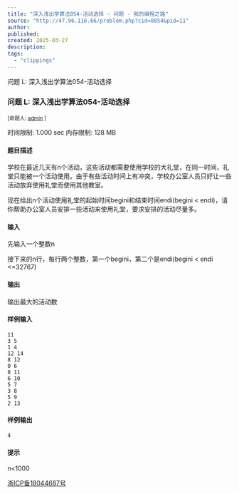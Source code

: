 ```yaml
---
title: "深入浅出学算法054-活动选择 - 问题 - 我的编程之路"
source: "http://47.96.116.66/problem.php?cid=8054&pid=11"
author:
published:
created: 2025-03-27
description:
tags:
  - "clippings"
---
```

问题 L: 深入浅出学算法054-活动选择

### 问题 L: 深入浅出学算法054-活动选择

<sub>[命题人: <span><a href="http://47.96.116.66/userinfo.php?user=admin">admin</a></span> ]</sub>

时间限制: 1.000 sec 内存限制: 128 MB  
  

#### 题目描述

学校在最近几天有n个活动，这些活动都需要使用学校的大礼堂，在同一时间，礼堂只能被一个活动使用。由于有些活动时间上有冲突，学校办公室人员只好让一些活动放弃使用礼堂而使用其他教室。     

现在给出n个活动使用礼堂的起始时间begini和结束时间endi(begini < endi)，请你帮助办公室人员安排一些活动来使用礼堂，要求安排的活动尽量多。  

#### 输入

先输入一个整数n  

接下来的n行，每行两个整数，第一个begini，第二个是endi(begini < endi <=32767)  

#### 输出

输出最大的活动数

  

#### 样例输入

```
11
3 5
1 4
12 14
8 12
0 6
8 11
6 10
5 7
3 8
5 9
2 13
```

#### 样例输出

```
4
```

#### 提示

n<1000  

[浙ICP备18044687号](http://beian.miit.gov.cn/)